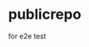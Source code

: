# publicrepo
for e2e test





































































































































































































































































































































































































































































































































































































































































































































































































































































































































































































































































































































































































































































































































































































































































































































































































































































































































































































































































































































































































































































































































































































































































































































































































































































































































































































































































































































































































































